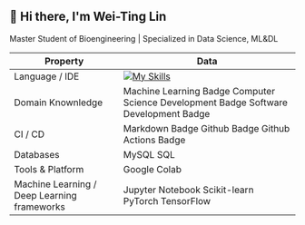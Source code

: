 ## 👋 Hi there, I'm Wei-Ting Lin

Master Student of Bioengineering | Specialized in Data Science, ML&DL





| Property                                  | Data                                           |
|-------------------------------------------|------------------------------------------------|
| Language / IDE                            | [![My Skills](https://skillicons.dev/icons?i=js,py,r)](https://skillicons.dev)                                  |
| Domain Knownledge                         | Machine Learning Badge Computer Science Development Badge Software Development Badge |
| CI / CD                                   | Markdown Badge Github Badge Github Actions Badge |
| Databases                                 | MySQL SQL                                      |
| Tools & Platform                          | Google Colab                                   |
| Machine Learning / Deep Learning frameworks| Jupyter Notebook Scikit-learn PyTorch TensorFlow |

